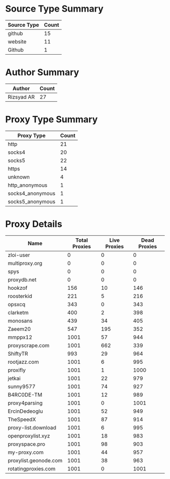 # Source Type Summary

| Source Type | Count |
|-------------|-------|
| github | 15 |
| website | 11 |
| Github | 1 |


# Author Summary

| Author | Count |
|--------|-------|
| Rizsyad AR | 27 |


# Proxy Type Summary

| Proxy Type | Count |
|------------|-------|
| http | 21 |
| socks4 | 20 |
| socks5 | 22 |
| https | 14 |
| unknown | 4 |
| http_anonymous | 1 |
| socks4_anonymous | 1 |
| socks5_anonymous | 1 |


# Proxy Details

| Name | Total Proxies | Live Proxies | Dead Proxies |
|------|---------------|--------------|---------------|
| zloi-user | 0 | 0 | 0 |
| multiproxy.org | 0 | 0 | 0 |
| spys | 0 | 0 | 0 |
| proxydb.net | 0 | 0 | 0 |
| hookzof | 156 | 10 | 146 |
| roosterkid | 221 | 5 | 216 |
| opsxcq | 343 | 0 | 343 |
| clarketm | 400 | 2 | 398 |
| monosans | 439 | 34 | 405 |
| Zaeem20 | 547 | 195 | 352 |
| mmppx12 | 1001 | 57 | 944 |
| proxyscrape.com | 1001 | 662 | 339 |
| ShiftyTR | 993 | 29 | 964 |
| rootjazz.com | 1001 | 6 | 995 |
| proxifly | 1001 | 1 | 1000 |
| jetkai | 1001 | 22 | 979 |
| sunny9577 | 1001 | 74 | 927 |
| B4RC0DE-TM | 1001 | 12 | 989 |
| proxy4parsing | 1001 | 0 | 1001 |
| ErcinDedeoglu | 1001 | 52 | 949 |
| TheSpeedX | 1001 | 87 | 914 |
| proxy-list.download | 1001 | 6 | 995 |
| openproxylist.xyz | 1001 | 18 | 983 |
| proxyspace.pro | 1001 | 98 | 903 |
| my-proxy.com | 1001 | 44 | 957 |
| proxylist.geonode.com | 1001 | 38 | 963 |
| rotatingproxies.com | 1001 | 0 | 1001 |
